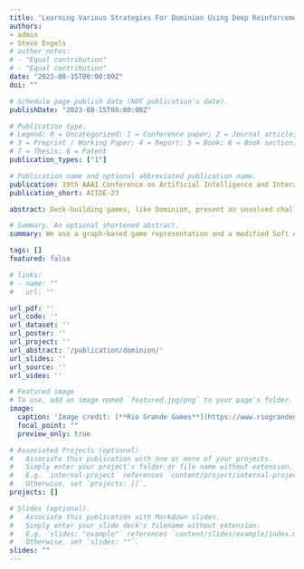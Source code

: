 ```yaml
---
title: "Learning Various Strategies For Dominion Using Deep Reinforcement Learning"
authors:
- admin
- Steve Engels
# author_notes:
# - "Equal contribution"
# - "Equal contribution"
date: "2023-08-15T00:00:00Z"
doi: ""

# Schedule page publish date (NOT publication's date).
publishDate: "2023-08-15T00:00:00Z"

# Publication type.
# Legend: 0 = Uncategorized; 1 = Conference paper; 2 = Journal article;
# 3 = Preprint / Working Paper; 4 = Report; 5 = Book; 6 = Book section;
# 7 = Thesis; 8 = Patent
publication_types: ["1"]

# Publication name and optional abbreviated publication name.
publication: 19th AAAI Conference on Artificial Intelligence and Interactive Digital Entertainment
publication_short: AIIDE-23

abstract: Deck-building games, like Dominion, present an unsolved challenge for game AI research. The complexity arising from card interactions and the relative strength of strategies depending on the game configuration result in computer agents being limited to simple strategies. This paper describes the first application of recent advances in Geometric Deep Learn-ing to deck-building games. We utilize a comprehensive multiset-based game representation and train the policy using a Soft Actor-Critic algorithm adapted to support variable-size sets of actions. The proposed model is the first successful learning-based agent that makes all decisions without relying on heuristics and supports a broader set of game configurations. It exceeds the performance of all previous learning-based approaches and is only outperformed by search-based approaches in certain game configurations. In addition, the paper presents modifications that induce agents to exhibit novel human-like play strategies. Finally, we show that learning strong strategies based on card combinations requires a reinforcement learning algorithm capable of discovering and executing a precise strategy while ignoring simpler suboptimal policies with higher immediate rewards.

# Summary. An optional shortened abstract.
summary: We use a graph-based game representation and a modified Soft Actor-Critic algorithm to train a deck-building game agent that outperforms all previous learning-based approaches and manipulate training so that the agents exhibit novel human-like play strategies.

tags: []
featured: false

# links:
# - name: ""
#   url: ""

url_pdf: ''
url_code: ''
url_dataset: ''
url_poster: ''
url_project: ''
url_abstract: '/publication/dominion/'
url_slides: ''
url_source: ''
url_video: ''

# Featured image
# To use, add an image named `featured.jpg/png` to your page's folder. 
image:
  caption: 'Image credit: [**Rio Grande Games**](https://www.riograndegames.com/games/dominion/)'
  focal_point: ""
  preview_only: true

# Associated Projects (optional).
#   Associate this publication with one or more of your projects.
#   Simply enter your project's folder or file name without extension.
#   E.g. `internal-project` references `content/project/internal-project/index.md`.
#   Otherwise, set `projects: []`.
projects: []

# Slides (optional).
#   Associate this publication with Markdown slides.
#   Simply enter your slide deck's filename without extension.
#   E.g. `slides: "example"` references `content/slides/example/index.md`.
#   Otherwise, set `slides: ""`.
slides: ""
---
```


